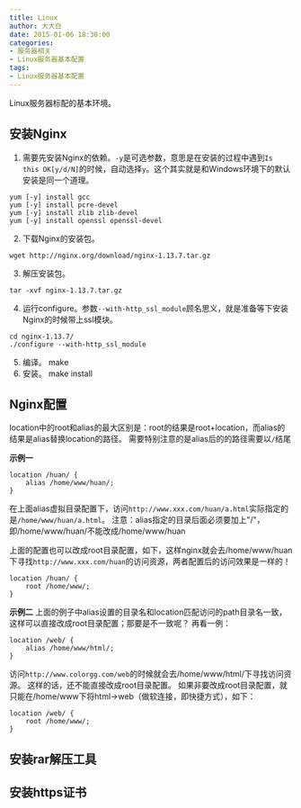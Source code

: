 ```yaml
---
title: Linux
author: 大大白
date: 2015-01-06 18:30:00
categories:
- 服务器相关
- Linux服务器基本配置
tags: 
- Linux服务器基本配置
---
```


Linux服务器标配的基本环境。

<!-- more -->


## 安装Nginx
1. 需要先安装Nginx的依赖。`-y`是可选参数，意思是在安装的过程中遇到`Is this OK[y/d/N]`的时候，自动选择`y`。这个其实就是和Windows环境下的默认安装是同一个道理。
```
yum [-y] install gcc
yum [-y] install pcre-devel
yum [-y] install zlib zlib-devel
yum [-y] install openssl openssl-devel
```
2. 下载Nginx的安装包。
```
wget http://nginx.org/download/nginx-1.13.7.tar.gz
```
3. 解压安装包。
```
tar -xvf nginx-1.13.7.tar.gz
```
4. 运行configure。参数`--with-http_ssl_module`顾名思义，就是准备等下安装Nginx的时候带上ssl模块。
```
cd nginx-1.13.7/
./configure --with-http_ssl_module
```
5. 编译。
make
6. 安装。
make install

## Nginx配置
location中的root和alias的最大区别是：root的结果是root+location，而alias的结果是alias替换location的路径。
需要特别注意的是alias后的的路径需要以`/`结尾

**示例一**
```
location /huan/ {
    alias /home/www/huan/;
}
```
在上面alias虚拟目录配置下，访问`http://www.xxx.com/huan/a.html`实际指定的是`/home/www/huan/a.html`。
注意：alias指定的目录后面必须要加上"/"，即/home/www/huan/不能改成/home/www/huan

上面的配置也可以改成root目录配置，如下，这样nginx就会去/home/www/huan下寻找`http://www.xxx.com/huan`的访问资源，两者配置后的访问效果是一样的！
```
location /huan/ {
    root /home/www/;
}
```

**示例二**
上面的例子中alias设置的目录名和location匹配访问的path目录名一致，这样可以直接改成root目录配置；那要是不一致呢？
再看一例：
```
location /web/ {
    alias /home/www/html/;
}
```

访问`http://www.colorgg.com/web`的时候就会去/home/www/html/下寻找访问资源。
这样的话，还不能直接改成root目录配置。
如果非要改成root目录配置，就只能在/home/www下将html->web（做软连接，即快捷方式），如下：
```
location /web/ {
    root /home/www/;
}
```

## 安装rar解压工具

## 安装https证书


